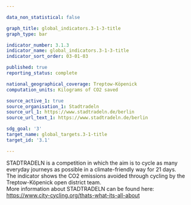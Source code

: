 ```yaml
---

data_non_statistical: false

graph_title: global_indicators.3-1-3-title
graph_type: bar

indicator_number: 3.1.3
indicator_name: global_indicators.3-1-3-title
indicator_sort_order: 03-01-03

published: true
reporting_status: complete

national_geographical_coverage: Treptow-Köpenick
computation_units: Kilograms of CO2 saved

source_active_1: true
source_organisation_1: Stadtradeln
source_url_1: https://www.stadtradeln.de/berlin
source_url_text_1: https://www.stadtradeln.de/berlin

sdg_goal: '3'
target_name: global_targets.3-1-title
target_id: '3.1'

---
```


STADTRADELN is a competition in which the aim is to cycle as many everyday journeys as possible in a climate-friendly way for 21 days. <br>
The indicator shows the CO2 emissions avoided through cycling by the Treptow-Köpenick open district team. <br>
More information about STADTRADELN can be found here: <a href="https://www.city-cycling.org/thats-what-its-all-abouts">https://www.city-cycling.org/thats-what-its-all-about</a>
